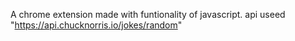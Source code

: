A chrome extension made with funtionality of javascript.
api useed "https://api.chucknorris.io/jokes/random"
